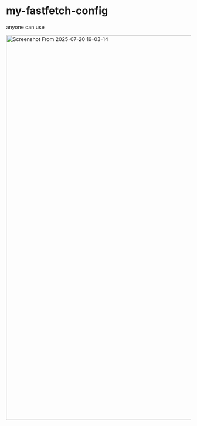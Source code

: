 # my-fastfetch-config
anyone can use

<img width="1680" height="1050" alt="Screenshot From 2025-07-20 19-03-14" src="https://github.com/user-attachments/assets/65b5d4ce-81e3-4249-8cd8-21ed274b1581" />
